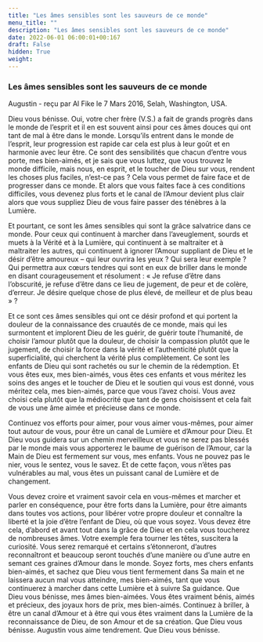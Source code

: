 ```yaml
---
title: "Les âmes sensibles sont les sauveurs de ce monde"
menu_title: ""
description: "Les âmes sensibles sont les sauveurs de ce monde"
date: 2022-06-01 06:00:01+00:167
draft: False
hidden: True
weight:
---
```

### Les âmes sensibles sont les sauveurs de ce monde

Augustin - reçu par Al Fike le 7 Mars 2016, Selah, Washington, USA.

Dieu vous bénisse. Oui, votre cher frère (V.S.) a fait de grands progrès dans le monde de l’esprit et il en est souvent ainsi pour ces âmes douces qui ont tant de mal à être dans le monde. Lorsqu’ils entrent dans le monde de l’esprit, leur progression est rapide car cela est plus à leur goût et en harmonie avec leur être. Ce sont des sensibilités que chacun d’entre vous porte, mes bien-aimés, et je sais que vous luttez, que vous trouvez le monde difficile, mais nous, en esprit, et le toucher de Dieu sur vous, rendent les choses plus faciles, n’est-ce pas ? Cela vous permet de faire face et de progresser dans ce monde. Et alors que vous faites face à ces conditions difficiles, vous devenez plus forts et le canal de l’Amour devient plus clair alors que vous suppliez Dieu de vous faire passer des ténèbres à la Lumière.

Et pourtant, ce sont les âmes sensibles qui sont la grâce salvatrice dans ce monde. Pour ceux qui continuent à marcher dans l’aveuglement, sourds et muets à la Vérité et à la Lumière, qui continuent à se maltraiter et à maltraiter les autres, qui continuent à ignorer l’Amour suppliant de Dieu et le désir d’être amoureux – qui leur ouvrira les yeux ? Qui sera leur exemple ? Qui permettra aux cœurs tendres qui sont en eux de briller dans le monde en disant courageusement et résolument : « Je refuse d’être dans l’obscurité, je refuse d’être dans ce lieu de jugement, de peur et de colère, d’erreur. Je désire quelque chose de plus élevé, de meilleur et de plus beau » ?

Et ce sont ces âmes sensibles qui ont ce désir profond et qui portent la douleur de la connaissance des cruautés de ce monde, mais qui les surmontent et implorent Dieu de les guérir, de guérir toute l’humanité, de choisir l’amour plutôt que la douleur, de choisir la compassion plutôt que le jugement, de choisir la force dans la vérité et l’authenticité plutôt que la superficialité, qui cherchent la vérité plus complètement. Ce sont les enfants de Dieu qui sont rachetés ou sur le chemin de la rédemption. Et vous êtes eux, mes bien-aimés, vous êtes ces enfants et vous méritez les soins des anges et le toucher de Dieu et le soutien qui vous est donné, vous méritez cela, mes bien-aimés, parce que vous l’avez choisi. Vous avez choisi cela plutôt que la médiocrité que tant de gens choisissent et cela fait de vous une âme aimée et précieuse dans ce monde.

Continuez vos efforts pour aimer, pour vous aimer vous-mêmes, pour aimer tout autour de vous, pour être un canal de Lumière et d’Amour pour Dieu. Et Dieu vous guidera sur un chemin merveilleux et vous ne serez pas blessés par le monde mais vous apporterez le baume de guérison de l’Amour, car la Main de Dieu est fermement sur vous, mes enfants. Vous ne pouvez pas le nier, vous le sentez, vous le savez. Et de cette façon, vous n’êtes pas vulnérables au mal, vous êtes un puissant canal de Lumière et de changement.

Vous devez croire et vraiment savoir cela en vous-mêmes et marcher et parler en conséquence, pour être forts dans la Lumière, pour être aimants dans toutes vos actions, pour libérer votre propre douleur et connaître la liberté et la joie d’être l’enfant de Dieu, où que vous soyez. Vous devez être cela, d’abord et avant tout dans la grâce de Dieu et en cela vous toucherez de nombreuses âmes. Votre exemple fera tourner les têtes, suscitera la curiosité. Vous serez remarqué et certains s’étonneront, d’autres reconnaîtront et beaucoup seront touchés d’une manière ou d’une autre en semant ces graines d’Amour dans le monde. Soyez forts, mes chers enfants bien-aimés, et sachez que Dieu vous tient fermement dans Sa main et ne laissera aucun mal vous atteindre, mes bien-aimés, tant que vous continuerez à marcher dans cette Lumière et à suivre Sa guidance. Que Dieu vous bénisse, mes âmes bien-aimées. Vous êtes vraiment bénis, aimés et précieux, des joyaux hors de prix, mes bien-aimés. Continuez à briller, à être un canal d’Amour et à être qui vous êtes vraiment dans la Lumière de la reconnaissance de Dieu, de son Amour et de sa création. Que Dieu vous bénisse. Augustin vous aime tendrement. Que Dieu vous bénisse.
